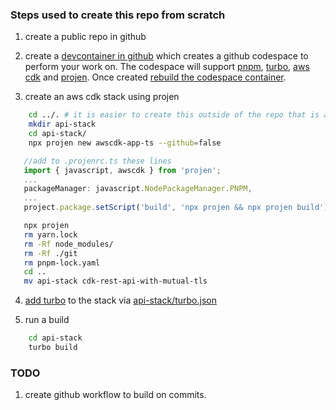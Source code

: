 ### Steps used to create this repo from scratch
1) create a public repo in github

2) create a [devcontainer in github](https://docs.github.com/en/codespaces/setting-up-your-project-for-codespaces/adding-a-dev-container-configuration/introduction-to-dev-containers#using-a-predefined-dev-container-configuration) which creates a github codespace to perform your work on.  The codespace will support [pnpm](https://pnpm.io/), [turbo](https://turbo.build/), [aws cdk](https://aws.amazon.com/cdk/) and [projen](https://github.com/projen/projen). Once created [rebuild the codespace container](https://docs.github.com/en/codespaces/setting-up-your-project-for-codespaces/adding-a-dev-container-configuration/introduction-to-dev-containers#applying-configuration-changes-to-a-codespace).

3) create an aws cdk stack using projen
```bash
    cd ../. # it is easier to create this outside of the repo that is already associated with git, and then copy the folder back into the repo.
    mkdir api-stack
    cd api-stack/
    npx projen new awscdk-app-ts --github=false
 ```

 ```typescript   
    //add to .projenrc.ts these lines
    import { javascript, awscdk } from 'projen';
    ...
    packageManager: javascript.NodePackageManager.PNPM,
    ...
    project.package.setScript('build', 'npx projen && npx projen build');
 ```
 ```bash       
    npx projen
    rm yarn.lock
    rm -Rf node_modules/
    rm -Rf ./git
    rm pnpm-lock.yaml
    cd ..
    mv api-stack cdk-rest-api-with-mutual-tls
```

4) [add turbo](https://turbo.build/repo/docs/getting-started/add-to-project) to the stack via [api-stack/turbo.json](api-stack/turbo.json)

5) run a build 
```bash
    cd api-stack
    turbo build
```

### TODO
1) create github workflow to build on commits.
